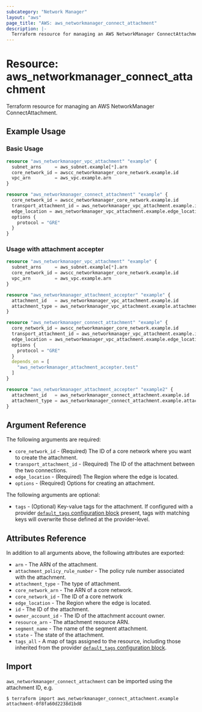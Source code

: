 ```yaml
---
subcategory: "Network Manager"
layout: "aws"
page_title: "AWS: aws_networkmanager_connect_attachment"
description: |-
  Terraform resource for managing an AWS NetworkManager ConnectAttachment.
---
```


# Resource: aws_networkmanager_connect_attachment

Terraform resource for managing an AWS NetworkManager ConnectAttachment.

## Example Usage

### Basic Usage

```terraform
resource "aws_networkmanager_vpc_attachment" "example" {
  subnet_arns     = aws_subnet.example[*].arn
  core_network_id = awscc_networkmanager_core_network.example.id
  vpc_arn         = aws_vpc.example.arn
}

resource "aws_networkmanager_connect_attachment" "example" {
  core_network_id = awscc_networkmanager_core_network.example.id
  transport_attachment_id = aws_networkmanager_vpc_attachment.example.id
  edge_location = aws_networkmanager_vpc_attachment.example.edge_location
  options {
    protocol = "GRE"
  }
}
```

### Usage with attachment accepter

```terraform
resource "aws_networkmanager_vpc_attachment" "example" {
  subnet_arns     = aws_subnet.example[*].arn
  core_network_id = awscc_networkmanager_core_network.example.id
  vpc_arn         = aws_vpc.example.arn
}

resource "aws_networkmanager_attachment_accepter" "example" {
  attachment_id   = aws_networkmanager_vpc_attachment.example.id
  attachment_type = aws_networkmanager_vpc_attachment.example.attachment_type
}

resource "aws_networkmanager_connect_attachment" "example" {
  core_network_id = awscc_networkmanager_core_network.example.id
  transport_attachment_id = aws_networkmanager_vpc_attachment.example.id
  edge_location = aws_networkmanager_vpc_attachment.example.edge_location
  options {
    protocol = "GRE"
  }
  depends_on = [
    "aws_networkmanager_attachment_accepter.test"
  ]
}

resource "aws_networkmanager_attachment_accepter" "example2" {
  attachment_id   = aws_networkmanager_connect_attachment.example.id
  attachment_type = aws_networkmanager_connect_attachment.example.attachment_type
}
```

## Argument Reference

The following arguments are required:

- `core_network_id` - (Required) The ID of a core network where you want to create the attachment.
- `transport_attachment_id` - (Required) The ID of the attachment between the two connections.
- `edge_location` - (Required) The Region where the edge is located.
- `options` - (Required) Options for creating an attachment.

The following arguments are optional:

- `tags` - (Optional) Key-value tags for the attachment. If configured with a provider [`default_tags` configuration block](https://registry.terraform.io/providers/hashicorp/aws/latest/docs#default_tags-configuration-block) present, tags with matching keys will overwrite those defined at the provider-level.

## Attributes Reference

In addition to all arguments above, the following attributes are exported:

- `arn` - The ARN of the attachment.
- `attachment_policy_rule_number` - The policy rule number associated with the attachment.
- `attachment_type` - The type of attachment.
- `core_network_arn` - The ARN of a core network.
- `core_network_id` - The ID of a core network
- `edge_location` - The Region where the edge is located.
- `id` - The ID of the attachment.
- `owner_account_id` - The ID of the attachment account owner.
- `resource_arn` - The attachment resource ARN.
- `segment_name` - The name of the segment attachment.
- `state` - The state of the attachment.
- `tags_all` - A map of tags assigned to the resource, including those inherited from the provider [`default_tags` configuration block](https://registry.terraform.io/providers/hashicorp/aws/latest/docs#default_tags-configuration-block).

## Import

`aws_networkmanager_connect_attachment` can be imported using the attachment ID, e.g.

```
$ terraform import aws_networkmanager_connect_attachment.example attachment-0f8fa60d2238d1bd8
```
